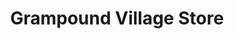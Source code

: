 ---
title: "Grampound Village Store"
url: /grampound/grampound-village-store/
shop: Lebensmittel
---